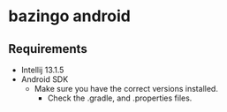 bazingo android
===============


Requirements
------------
- Intellij 13.1.5
- Android SDK
  - Make sure you have the correct versions installed.
    - Check the .gradle, and .properties files.
